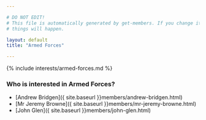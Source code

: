 ```yaml
---

# DO NOT EDIT!
# This file is automatically generated by get-members. If you change it, bad
# things will happen.

layout: default
title: "Armed Forces"

---
```


{% include interests/armed-forces.md %}

### Who is interested in Armed Forces?


* [Andrew Bridgen]({ site.baseurl }}members/andrew-bridgen.html)
* [Mr Jeremy Browne]({ site.baseurl }}members/mr-jeremy-browne.html)
* [John Glen]({ site.baseurl }}members/john-glen.html)
